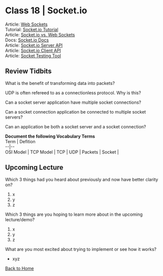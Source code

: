 # Class 18 \| Socket.io
Article: [Web Sockets](https://en.wikipedia.org/wiki/WebSocket)    
Tutorial: [Socket.io Tutorial](https://www.tutorialspoint.com/socket.io/)  
Article: [Socket.io vs. Web Sockets](https://www.educba.com/websocket-vs-socket-io/)  
Docs: [Socket.io Docs](https://socket.io/docs/)  
Article: [Socket.io Server API](https://socket.io/docs/server-api)  
Article: [Socket.io Client API](https://socket.io/docs/client-api)   
Article: [Socket Testing Tool](https://amritb.github.io/socketio-client-tool/)   
   


## Review Tidbits

What is the benefit of transforming data into packets?


UDP is often refereed to as a connectionless protocol. Why is this?


Can a socket server application have multiple socket connections?


Can a socket connection application be connected to multiple socket servers?


Can an application be both a socket server and a socket connection?


**Document the following Vocabulary Terms**  
Term | Defition  
--|--  
OSI Model |
TCP Model |
TCP |
UDP |
Packets |
Socket |


## Upcoming Lecture

Which 3 things had you heard about previously and now have better clarity on?
  1) x
  2) y
  3) z

Which 3 things are you hoping to learn more about in the upcoming lecture/demo?
  1) x
  2) y
  3) z

What are you most excited about trying to implement or see how it works?
   - xyz


[Back to Home](README.md)